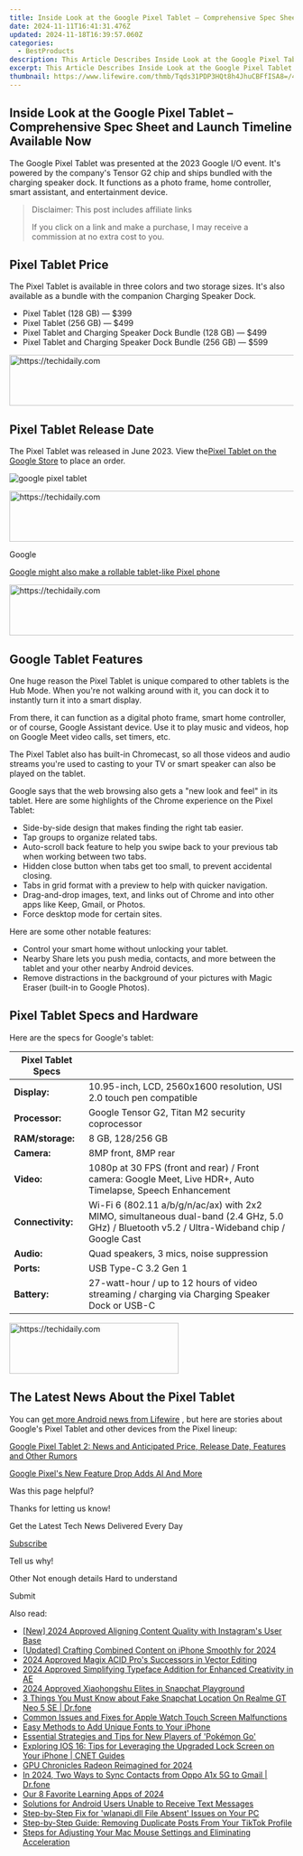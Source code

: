```yaml
---
title: Inside Look at the Google Pixel Tablet – Comprehensive Spec Sheet and Launch Timeline Available Now
date: 2024-11-11T16:41:31.476Z
updated: 2024-11-18T16:39:57.060Z
categories:
  - BestProducts
description: This Article Describes Inside Look at the Google Pixel Tablet – Comprehensive Spec Sheet and Launch Timeline Available Now
excerpt: This Article Describes Inside Look at the Google Pixel Tablet – Comprehensive Spec Sheet and Launch Timeline Available Now
thumbnail: https://www.lifewire.com/thmb/Tqds31PDP3HQt8h4JhuCBFfISA8=/400x300/filters:no_upscale():max_bytes(150000):strip_icc():format(webp)/pixel-tablet-letsgodigital-7ac5464a4bb246629ad3845dd48b2dfb.jpg
---
```


## Inside Look at the Google Pixel Tablet – Comprehensive Spec Sheet and Launch Timeline Available Now
 The Google Pixel Tablet was presented at the 2023 Google I/O event. It's powered by the company's Tensor G2 chip and ships bundled with the charging speaker dock. It functions as a photo frame, home controller, smart assistant, and entertainment device.

>  Disclaimer: This post includes affiliate links
>
>  If you click on a link and make a purchase, I may receive a commission at no extra cost to you.
>

## Pixel Tablet Price

 The Pixel Tablet is available in three colors and two storage sizes. It's also available as a bundle with the companion Charging Speaker Dock.

* Pixel Tablet (128 GB) — $399
* Pixel Tablet (256 GB) — $499
* Pixel Tablet and Charging Speaker Dock Bundle (128 GB) — $499
* Pixel Tablet and Charging Speaker Dock Bundle (256 GB) — $599

<!-- affiliate ads begin -->
<a href="https://appsumo.8odi.net/c/5597632/2049379/7443" target="_top" id="2049379">
  <img src="//a.impactradius-go.com/display-ad/7443-2049379" border="0" alt="https://techidaily.com" width="728" height="90"/>
</a>
<img height="0" width="0" src="https://appsumo.8odi.net/i/5597632/2049379/7443" style="position:absolute;visibility:hidden;" border="0" />
<!-- affiliate ads end -->

## Pixel Tablet Release Date

 The Pixel Tablet was released in June 2023\. View the[Pixel Tablet on the Google Store](https://store.google.com/config/pixel%5Ftablet) to place an order.

![google pixel tablet](https://www.lifewire.com/thmb/A05i3E1Fppk9H1uoHAPiYw6e5zQ=/1500x0/filters:no_upscale():max_bytes(150000):strip_icc():format(webp)/google-pixel-tablet-7edb7e7a645b4c72980db3aa767cc62a.jpg)

<!-- affiliate ads begin -->
<a href="https://aligracehair.sjv.io/c/5597632/1885947/19272" target="_top" id="1885947">
  <img src="//a.impactradius-go.com/display-ad/19272-1885947" border="0" alt="https://techidaily.com" width="728" height="90"/>
</a>
<img height="0" width="0" src="https://aligracehair.sjv.io/i/5597632/1885947/19272" style="position:absolute;visibility:hidden;" border="0" />
<!-- affiliate ads end -->

Google

[Google might also make a rollable tablet-like Pixel phone](https://www.lifewire.com/rollable-google-pixel-5188468)

<!-- affiliate ads begin -->
<a href="https://25home.pxf.io/c/5597632/2148649/16836" target="_top" id="2148649">
  <img src="//a.impactradius-go.com/display-ad/16836-2148649" border="0" alt="https://techidaily.com" width="720" height="90"/>
</a>
<img height="0" width="0" src="https://25home.pxf.io/i/5597632/2148649/16836" style="position:absolute;visibility:hidden;" border="0" />
<!-- affiliate ads end -->

## Google Tablet Features

 One huge reason the Pixel Tablet is unique compared to other tablets is the Hub Mode. When you're not walking around with it, you can dock it to instantly turn it into a smart display.

 From there, it can function as a digital photo frame, smart home controller, or of course, Google Assistant device. Use it to play music and videos, hop on Google Meet video calls, set timers, etc.

 The Pixel Tablet also has built-in Chromecast, so all those videos and audio streams you're used to casting to your TV or smart speaker can also be played on the tablet.

 Google says that the web browsing also gets a "new look and feel" in its tablet. Here are some highlights of the Chrome experience on the Pixel Tablet:

* Side-by-side design that makes finding the right tab easier.
* Tap groups to organize related tabs.
* Auto-scroll back feature to help you swipe back to your previous tab when working between two tabs.
* Hidden close button when tabs get too small, to prevent accidental closing.
* Tabs in grid format with a preview to help with quicker navigation.
* Drag-and-drop images, text, and links out of Chrome and into other apps like Keep, Gmail, or Photos.
* Force desktop mode for certain sites.

 Here are some other notable features:

* Control your smart home without unlocking your tablet.
* Nearby Share lets you push media, contacts, and more between the tablet and your other nearby Android devices.
* Remove distractions in the background of your pictures with Magic Eraser (built-in to Google Photos).

## Pixel Tablet Specs and Hardware

 Here are the specs for Google's tablet:  

| Pixel Tablet Specs |                                                                                                                                              |
| ------------------ | -------------------------------------------------------------------------------------------------------------------------------------------- |
| **Display:**       | 10.95-inch, LCD, 2560x1600 resolution, USI 2.0 touch pen compatible                                                                          |
| **Processor:**     | Google Tensor G2, Titan M2 security coprocessor                                                                                              |
| **RAM/storage:**   | 8 GB, 128/256 GB                                                                                                                             |
| **Camera:**        | 8MP front, 8MP rear                                                                                                                          |
| **Video:**         | 1080p at 30 FPS (front and rear) / Front camera: Google Meet, Live HDR+, Auto Timelapse, Speech Enhancement                                  |
| **Connectivity:**  | Wi-Fi 6 (802.11 a/b/g/n/ac/ax) with 2x2 MIMO, simultaneous dual-band (2.4 GHz, 5.0 GHz) / Bluetooth v5.2 / Ultra-Wideband chip / Google Cast |
| **Audio:**         | Quad speakers, 3 mics, noise suppression                                                                                                     |
| **Ports:**         | USB Type-C 3.2 Gen 1                                                                                                                         |
| **Battery:**       | 27-watt-hour / up to 12 hours of video streaming / charging via Charging Speaker Dock or USB-C                                               |

<!-- affiliate ads begin -->
<a href="https://aligracehair.sjv.io/c/5597632/1918661/19272" target="_top" id="1918661">
  <img src="//a.impactradius-go.com/display-ad/19272-1918661" border="0" alt="https://techidaily.com" width="300" height="90"/>
</a>
<img height="0" width="0" src="https://aligracehair.sjv.io/i/5597632/1918661/19272" style="position:absolute;visibility:hidden;" border="0" />
<!-- affiliate ads end -->

## The Latest News About the Pixel Tablet

 You can [get more Android news from Lifewire](https://www.lifewire.com/android-4781512) , but here are stories about Google's Pixel Tablet and other devices from the Pixel lineup:  

[Google Pixel Tablet 2: News and Anticipated Price, Release Date, Features and Other Rumors](https://www.lifewire.com/google-pixel-tablet-2-8600572)

[Google Pixel's New Feature Drop Adds AI And More](https://www.lifewire.com/google-pixel-s-new-feature-drop-adds-ai-and-more-8663574)

Was this page helpful?

Thanks for letting us know!

 Get the Latest Tech News Delivered Every Day

[Subscribe](https://www.lifewire.com/#)

Tell us why!

 Other  Not enough details  Hard to understand

 Submit

<ins class="adsbygoogle"
     style="display:block"
     data-ad-format="autorelaxed"
     data-ad-client="ca-pub-7571918770474297"
     data-ad-slot="1223367746"></ins>

<ins class="adsbygoogle"
     style="display:block"
     data-ad-client="ca-pub-7571918770474297"
     data-ad-slot="8358498916"
     data-ad-format="auto"
     data-full-width-responsive="true"></ins>

<span class="atpl-alsoreadstyle">Also read:</span>
<div><ul>
<li><a href="https://instagram-clips.techidaily.com/new-2024-approved-aligning-content-quality-with-instagrams-user-base/"><u>[New] 2024 Approved Aligning Content Quality with Instagram's User Base</u></a></li>
<li><a href="https://article-tips.techidaily.com/updated-crafting-combined-content-on-iphone-smoothly-for-2024/"><u>[Updated] Crafting Combined Content on iPhone Smoothly for 2024</u></a></li>
<li><a href="https://extra-skills.techidaily.com/2024-approved-magix-acid-pros-successors-in-vector-editing/"><u>2024 Approved Magix ACID Pro's Successors in Vector Editing</u></a></li>
<li><a href="https://extra-guidance.techidaily.com/2024-approved-simplifying-typeface-addition-for-enhanced-creativity-in-ae/"><u>2024 Approved Simplifying Typeface Addition for Enhanced Creativity in AE</u></a></li>
<li><a href="https://snapchat-videos.techidaily.com/2024-approved-xiaohongshu-elites-in-snapchat-playground/"><u>2024 Approved Xiaohongshu Elites in Snapchat Playground</u></a></li>
<li><a href="https://location-social.techidaily.com/3-things-you-must-know-about-fake-snapchat-location-on-realme-gt-neo-5-se-drfone-by-drfone-virtual-android/"><u>3 Things You Must Know about Fake Snapchat Location On Realme GT Neo 5 SE | Dr.fone</u></a></li>
<li><a href="https://techtrends.techidaily.com/common-issues-and-fixes-for-apple-watch-touch-screen-malfunctions/"><u>Common Issues and Fixes for Apple Watch Touch Screen Malfunctions</u></a></li>
<li><a href="https://techtrends.techidaily.com/easy-methods-to-add-unique-fonts-to-your-iphone/"><u>Easy Methods to Add Unique Fonts to Your iPhone</u></a></li>
<li><a href="https://techtrends.techidaily.com/essential-strategies-and-tips-for-new-players-of-pokemon-go/"><u>Essential Strategies and Tips for New Players of 'Pokémon Go'</u></a></li>
<li><a href="https://technical-tips.techidaily.com/exploring-ios-16-tips-for-leveraging-the-upgraded-lock-screen-on-your-iphone-cnet-guides/"><u>Exploring IOS 16: Tips for Leveraging the Upgraded Lock Screen on Your iPhone | CNET Guides</u></a></li>
<li><a href="https://screen-mirroring-recording.techidaily.com/gpu-chronicles-radeon-reimagined-for-2024/"><u>GPU Chronicles Radeon Reimagined for 2024</u></a></li>
<li><a href="https://android-transfer.techidaily.com/in-2024-two-ways-to-sync-contacts-from-oppo-a1x-5g-to-gmail-drfone-by-drfone-transfer-from-android-transfer-from-android/"><u>In 2024, Two Ways to Sync Contacts from Oppo A1x 5G to Gmail | Dr.fone</u></a></li>
<li><a href="https://techtrends.techidaily.com/our-8-favorite-learning-apps-of-2024/"><u>Our 8 Favorite Learning Apps of 2024</u></a></li>
<li><a href="https://techtrends.techidaily.com/solutions-for-android-users-unable-to-receive-text-messages/"><u>Solutions for Android Users Unable to Receive Text Messages</u></a></li>
<li><a href="https://techtrends.techidaily.com/step-by-step-fix-for-wlanapidll-file-absent-issues-on-your-pc/"><u>Step-by-Step Fix for 'wlanapi.dll File Absent' Issues on Your PC</u></a></li>
<li><a href="https://techtrends.techidaily.com/step-by-step-guide-removing-duplicate-posts-from-your-tiktok-profile/"><u>Step-by-Step Guide: Removing Duplicate Posts From Your TikTok Profile</u></a></li>
<li><a href="https://techtrends.techidaily.com/steps-for-adjusting-your-mac-mouse-settings-and-eliminating-acceleration/"><u>Steps for Adjusting Your Mac Mouse Settings and Eliminating Acceleration</u></a></li>
</ul></div>

